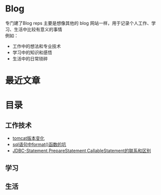 # Blog

专门建了Blog reps 主要是想像其他的 blog 网站一样，用于记录个人工作、学习、生活中比较有意义的事情  
例如：
- 工作中的想法和专业技术
- 学习中的知识和感悟
- 生活中的日常琐碎

# 最近文章


# 目录

## 工作技术
- [tomcat版本变化](work/tomcat_error_RFC7230_RFC3986.md)
- [sql语句中format()函数的坑](work/sql_format_bug.md)
- [JDBC-Statement,PrepareStatement,CallableStatement的联系和区别](work/jdbc_Statement-PrepareStatement-CallableStatement.md)


## 学习

## 生活
